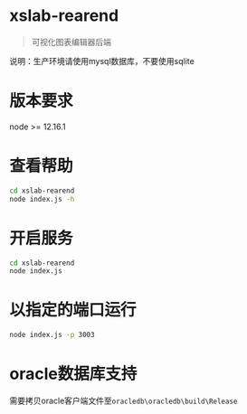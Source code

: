 # xslab-rearend
> 可视化图表编辑器后端

说明：生产环境请使用mysql数据库，不要使用sqlite

# 版本要求
node >= 12.16.1

# 查看帮助
```bash
cd xslab-rearend
node index.js -h
```

# 开启服务
```bash
cd xslab-rearend
node index.js
```

# 以指定的端口运行
```bash
node index.js -p 3003
```
# oracle数据库支持
需要拷贝oracle客户端文件至`oracledb\oracledb\build\Release`
